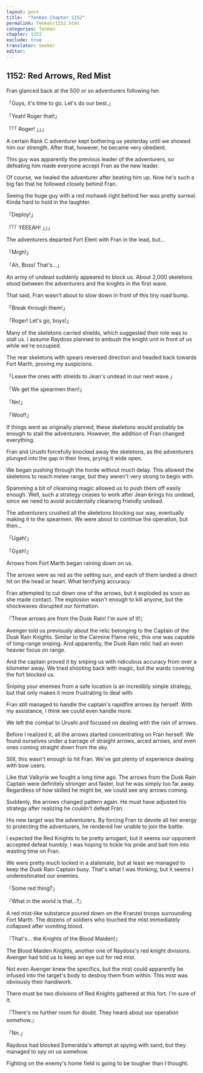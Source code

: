 ```yaml
---
layout: post
title:  "TenKen Chapter 1152"
permalink: Tenken/1152.html
categories: TenKen
chapter: 1152
exclude: true
translator: Seeker
editor: 
---
```

<h2>1152: Red Arrows, Red Mist</h2>

Fran glanced back at the 500 or so adventurers following her.

「Guys, it's time to go. Let's do our best.」

「Yeah! Roger that!」

「「「  Roger!  」」」

A certain Rank C adventurer kept bothering us yesterday until we showed him our strength. After that, however, he became very obedient.

This guy was apparently the previous leader of the adventurers, so defeating him made everyone accept Fran as the new leader.

Of course, we healed the adventurer after beating him up. Now he's such a big fan that he followed closely behind Fran.

Seeing the huge guy with a red mohawk right behind her was pretty surreal. Kinda hard to hold in the laughter.

「Deploy!」

「「「 YEEEAH!  」」」

The adventurers departed Fort Elent with Fran in the lead, but...

「Mrgh!」

「Ah, Boss! That's...」

An army of undead suddenly appeared to block us. About 2,000 skeletons stood between the adventurers and the knights in the first wave.

That said, Fran wasn't about to slow down in front of this tiny road bump.

「Break through them!」

「Roger! Let's go, boys!」

Many of the skeletons carried shields, which suggested their role was to stall us. I assume Raydoss planned to ambush the knight unit in front of us while we're occupied.

The rear skeletons with spears reversed direction and headed back towards Fort Marth, proving my suspicions.

「Leave the ones with shields to Jean's undead in our next wave.」

「We get the spearmen then!」

「Nn!」

「Woof!」

If things went as originally planned, these skeletons would probably be enough to stall the adventurers. However, the addition of Fran changed everything.

Fran and Urushi forcefully knocked away the skeletons, as the adventurers plunged into the gap in their lines, prying it wide open.

We began pushing through the horde without much delay. This allowed the skeletons to reach melee range, but they weren't very strong to begin with.

Spamming a bit of cleansing magic allowed us to push them off easily enough. Well, such a strategy ceases to work after Jean brings his undead, since we need to avoid accidentally cleansing friendly undead.

The adventurers crushed all the skeletons blocking our way, eventually making it to the spearmen. We were about to continue the operation, but then...

「Ugah!」

「Gyah!」

Arrows from Fort Marth began raining down on us.

The arrows were as red as the setting sun, and each of them landed a direct hit on the head or heart. What terrifying accuracy.

Fran attempted to cut down one of the arrows, but it exploded as soon as she made contact. The explosion wasn't enough to kill anyone, but the shockwaves disrupted our formation.

『These arrows are from the Dusk Rain! I'm sure of it!』

Avenger told us previously about the relic belonging to the Captain of the Dusk Rain Knights. Similar to the Carmine Flame relic, this one was capable of long-range sniping. And apparently, the Dusk Rain relic had an even heavier focus on range.

And the captain proved it by sniping us with ridiculous accuracy from over a kilometer away. We tried shooting back with magic, but the wards covering the fort blocked us.

Sniping your enemies from a safe location is an incredibly simple strategy, but that only makes it more frustrating to deal with.

Fran still managed to handle the captain's rapidfire arrows by herself. With my assistance, I think we could even handle more.

We left the combat to Urushi and focused on dealing with the rain of arrows.

Before I realized it, all the arrows started concentrating on Fran herself. We found ourselves under a barrage of straight arrows, arced arrows, and even ones coming straight down from the sky.

Still, this wasn't enough to hit Fran. We've got plenty of experience dealing with bow users.

Like that Valkyrie we fought a long time ago. The arrows from the Dusk Rain Captain were definitely stronger and faster, but he was simply too far away. Regardless of how skilled he might be, we could see any arrows coming.

Suddenly, the arrows changed pattern again. He must have adjusted his strategy after realizing he couldn't defeat Fran.

His new target was the adventurers. By forcing Fran to devote all her energy to protecting the adventurers, he rendered her unable to join the battle.

I expected the Red Knights to be pretty arrogant, but it seems our opponent accepted defeat humbly. I was hoping to tickle his pride and bait him into wasting time on Fran.

We were pretty much locked in a stalemate, but at least we managed to keep the Dusk Rain Captain busy. That's what I was thinking, but it seems I underestimated our enemies.

「Some red thing?」

『What in the world is that...?』

A red mist-like substance poured down on the Kranzel troops surrounding Fort Marth. The dozens of soldiers who touched the mist immediately collapsed after vomiting blood.

『That's... the Knights of the Blood Maiden!』

The Blood Maiden Knights, another one of Raydoss's red knight divisions. Avenger had told us to keep an eye out for red mist.

Not even Avenger knew the specifics, but the mist could apparently be infused into the target's body to destroy them from within. This mist was obviously their handiwork.

There must be two divisions of Red Knights gathered at this fort. I'm sure of it.

『There's no further room for doubt. They heard about our operation somehow.』

「Nn.」

Raydoss had blocked Esmeralda's attempt at spying with sand, but they managed to spy on us somehow.

Fighting on the enemy's home field is going to be tougher than I thought.



